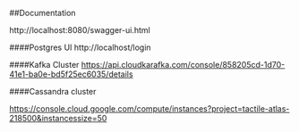
##Documentation

http://localhost:8080/swagger-ui.html


####Postgres UI
http://localhost/login

####Kafka Cluster
https://api.cloudkarafka.com/console/858205cd-1d70-41e1-ba0e-bd5f25ec6035/details


####Cassandra cluster

https://console.cloud.google.com/compute/instances?project=tactile-atlas-218500&instancessize=50
